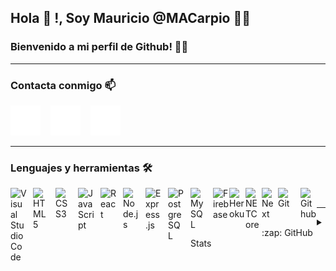 ## Hola 👋 !, Soy Mauricio @MACarpio 👨‍💻

### Bienvenido a mi perfil de Github! 👨‍💻

---

### Contacta conmigo 📫

<!-- [![website](./img/globe-light.svg)](poner link de portafolio)
[![website](./img/globe-dark.svg)](poner link de portafolio)
&nbsp;&nbsp; -->

[![website](./img/linkedin-dark.svg)][linkedin]
&nbsp;&nbsp;
[![website](./img/instagram-dark.svg)][instagram]
&nbsp;&nbsp;
[![website](./img/mail-dark.svg)][mail]

---

### Lenguajes y herramientas 🛠️

<img align="left" alt="Visual Studio Code" width="26px" src="https://cdn.jsdelivr.net/gh/devicons/devicon/icons/vscode/vscode-original.svg" style="padding-right:10px;" />
<img align="left" alt="HTML5" width="26px" src="https://cdn.jsdelivr.net/gh/devicons/devicon/icons/html5/html5-original.svg" style="padding-right:10px;" />
<img align="left" alt="CSS3" width="26px" src="https://cdn.jsdelivr.net/gh/devicons/devicon/icons/css3/css3-original.svg" style="padding-right:10px;" />
<img align="left" alt="JavaScript" width="26px" src="https://cdn.jsdelivr.net/gh/devicons/devicon/icons/javascript/javascript-original.svg" style="padding-right:10px;" />
<img align="left" alt="React" width="26px" src="https://cdn.jsdelivr.net/gh/devicons/devicon/icons/react/react-original.svg" style="padding-right:10px;" />
<img align="left" alt="Node.js" width="26px" src="https://cdn.jsdelivr.net/gh/devicons/devicon/icons/nodejs/nodejs-original.svg" style="padding-right:10px;" />
<img align="left" alt="Express.js" width="26px" src="https://cdn.jsdelivr.net/gh/devicons/devicon/icons/express/express-original.svg" style="padding-right:10px;" />
<img align="left" alt="PostgreSQL" width="26px" src="https://cdn.jsdelivr.net/gh/devicons/devicon/icons/postgresql/postgresql-original.svg" style="padding-right:10px;" />
<img align="left" alt="MySQL" width="26px" src="https://cdn.jsdelivr.net/gh/devicons/devicon/icons/mysql/mysql-original.svg" style="padding-right:10px;" />
<img align="left" alt="Firebase" width="26px" src="https://cdn.jsdelivr.net/gh/devicons/devicon/icons/firebase/firebase-plain.svg" />
<img align="left" alt="Heroku" width="26px" src="https://cdn.jsdelivr.net/gh/devicons/devicon/icons/heroku/heroku-original.svg" />
<img align="left" alt="NETCore" width="26px" src="https://cdn.jsdelivr.net/gh/devicons/devicon/icons/dotnetcore/dotnetcore-original.svg" />
<img align="left" alt="Next" width="26px" src="https://cdn.jsdelivr.net/gh/devicons/devicon/icons/nextjs/nextjs-original.svg" />
<img align="left" alt="Git" width="26px" src="https://cdn.jsdelivr.net/gh/devicons/devicon/icons/git/git-original.svg" style="padding-right:10px;" />
<img align="left" alt="Github" width="26px" src="https://cdn.jsdelivr.net/gh/devicons/devicon/icons/github/github-original.svg" />

<br />

---

<details>
  <summary>:zap: GitHub Stats</summary>

  <img align="left" alt="codeSTACKr's GitHub Stats" src="https://github-readme-stats.vercel.app/api?username=MACarpio&show_icons=true&hide_border=false&title_color=ff652f&icon_color=FFE400&bg_color=09131B&text_color=ffffff&border_color=0c1a25" />
<img align="center" src="https://github-readme-stats.vercel.app/api/top-langs/?username=MACarpio&hide=html,css,objective-c&title_color=ffffff&text_color=c9cacc&icon_color=2bbc8a&bg_color=1d1f21" />
</details>

[linkedin]: https://www.linkedin.com/in/mauricio-pedro-apaza-carpio-9a5851235/
[instagram]: https://www.instagram.com/mauricio_carpio_/
[mail]: mailto:mpacarpio@gmail.com
